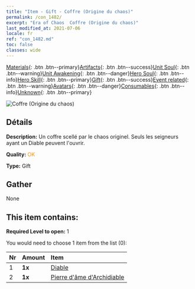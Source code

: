 ```yaml
---
title: "Item - Gift - Coffre (Origine du chaos)"
permalink: /con_1482/
excerpt: "Era of Chaos  Coffre (Origine du chaos)"
last_modified_at: 2021-07-06
locale: fr
ref: "con_1482.md"
toc: false
classes: wide
---
```

 [Materials](/ItemsFR/){: .btn .btn--primary}[Artifacts](/ItemsFR/Artifacts/){: .btn .btn--success}[Unit Soul](/ItemsFR/UnitSoul/){: .btn .btn--warning}[Unit Awakening](/ItemsFR/UnitAwakening/){: .btn .btn--danger}[Hero Soul](/ItemsFR/HeroSoul/){: .btn .btn--info}[Hero Skill](/ItemsFR/HeroSkill/){: .btn .btn--primary}[Gift](/ItemsFR/Gift/){: .btn .btn--success}[Event related](/ItemsFR/Events/){: .btn .btn--warning}[Avatars](/ItemsFR/Avatars/){: .btn .btn--danger}[Consumables](/ItemsFR/Consumables/){: .btn .btn--info}[Unknown](/ItemsFR/Unknown/){: .btn .btn--primary}

 ![Coffre (Origine du chaos)](/images/t/i_907041.png)

## Détails
 **Description:** Un coffre scellé par le chaos originel. Seuls les seigneurs ayant un Diable peuvent l'ouvrir.

 **Quality:** <span style="color: #FF8C00">OK</span>

 **Type:** Gift

## Gather

  None

## This item contains:

 **Required Level to open:** 1

 You would need to choose 1 item from the list (0):

  | Nr | Amount |     Item    |
  |:---|:-------|:------------|
  | 1 |  **1x** | [Diable](/ItemsFR/unt_232/) |  | 
  | 2 |  **1x** | [Pierre d'âme d'Archidiable](/ItemsFR/unt_318/) |  | 
